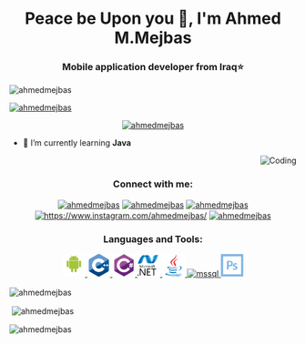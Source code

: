 <h1 align="center">Peace be Upon you 👋, I'm Ahmed M.Mejbas</h1>
<h3 align="center">Mobile application developer from Iraq⭐</h3>

<p align="left"> <img src="https://komarev.com/ghpvc/?username=ahmedmejbas&label=Profile%20views&color=0e75b6&style=flat" alt="ahmedmejbas" /> </p>

<p align="left"> <a href="https://github.com/ryo-ma/github-profile-trophy"><img src="https://github-profile-trophy.vercel.app/?username=ahmedmejbas" alt="ahmedmejbas" /></a> </p>

<p align="center"> <a href="https://twitter.com/ahmedmejbas" target="blank"><img src="https://img.shields.io/twitter/follow/ahmedmejbas?logo=twitter&style=for-the-badge" alt="ahmedmejbas" /></a> </p>

- 🌱 I’m currently learning **Java**
<div align="right">  
 <img  src="https://media.tenor.com/CeDk6XdCgOUAAAAi/develop-web.gif"  alt="Coding">
 </div>
<h3 align="center">Connect with me:</h3>
<p align="center">
<a href="https://twitter.com/ahmedmejbas" target="blank"><img align="center" src="https://raw.githubusercontent.com/rahuldkjain/github-profile-readme-generator/master/src/images/icons/Social/twitter.svg" alt="ahmedmejbas" height="30" width="40" /></a>
<a href="https://linkedin.com/in/ahmedmejbas" target="blank"><img align="center" src="https://raw.githubusercontent.com/rahuldkjain/github-profile-readme-generator/master/src/images/icons/Social/linked-in-alt.svg" alt="ahmedmejbas" height="30" width="40" /></a>
<a href="https://fb.com/ahmedmejbas" target="blank"><img align="center" src="https://raw.githubusercontent.com/rahuldkjain/github-profile-readme-generator/master/src/images/icons/Social/facebook.svg" alt="ahmedmejbas" height="30" width="40" /></a>
<a href="https://instagram.com/https://www.instagram.com/ahmedmejbas/" target="blank"><img align="center" src="https://raw.githubusercontent.com/rahuldkjain/github-profile-readme-generator/master/src/images/icons/Social/instagram.svg" alt="https://www.instagram.com/ahmedmejbas/" height="30" width="40" /></a>
<a href="https://www.leetcode.com/ahmedmejbas" target="blank"><img align="center" src="https://raw.githubusercontent.com/rahuldkjain/github-profile-readme-generator/master/src/images/icons/Social/leet-code.svg" alt="ahmedmejbas" height="30" width="40" /></a>
</p>
<h3 align="center">Languages and Tools:</h3>

<p align="center"> <a href="https://developer.android.com" target="_blank" rel="noreferrer"> <img src="https://raw.githubusercontent.com/devicons/devicon/master/icons/android/android-original-wordmark.svg" alt="android" width="40" height="40"/> </a> <a href="https://www.w3schools.com/cpp/" target="_blank" rel="noreferrer"> <img src="https://raw.githubusercontent.com/devicons/devicon/master/icons/cplusplus/cplusplus-original.svg" alt="cplusplus" width="40" height="40"/> </a> <a href="https://www.w3schools.com/cs/" target="_blank" rel="noreferrer"> <img src="https://raw.githubusercontent.com/devicons/devicon/master/icons/csharp/csharp-original.svg" alt="csharp" width="40" height="40"/> </a> <a href="https://dotnet.microsoft.com/" target="_blank" rel="noreferrer"> <img src="https://raw.githubusercontent.com/devicons/devicon/master/icons/dot-net/dot-net-original-wordmark.svg" alt="dotnet" width="40" height="40"/> </a> <a href="https://www.java.com" target="_blank" rel="noreferrer"> <img src="https://raw.githubusercontent.com/devicons/devicon/master/icons/java/java-original.svg" alt="java" width="40" height="40"/> </a> <a href="https://www.microsoft.com/en-us/sql-server" target="_blank" rel="noreferrer"> <img src="https://www.svgrepo.com/show/303229/microsoft-sql-server-logo.svg" alt="mssql" width="40" height="40"/> </a> <a href="https://www.photoshop.com/en" target="_blank" rel="noreferrer"> <img src="https://raw.githubusercontent.com/devicons/devicon/master/icons/photoshop/photoshop-line.svg" alt="photoshop" width="40" height="40"/> </a> </p>

<p><img align="center" src="https://github-readme-stats.vercel.app/api/top-langs?username=ahmedmejbas&show_icons=true&locale=en&layout=compact" alt="ahmedmejbas" /></p>

<p>&nbsp;<img align="center" src="https://github-readme-stats.vercel.app/api?username=ahmedmejbas&show_icons=true&locale=en" alt="ahmedmejbas" /></p>

<p><img align="center" src="https://github-readme-streak-stats.herokuapp.com/?user=ahmedmejbas&" alt="ahmedmejbas" /></p>
